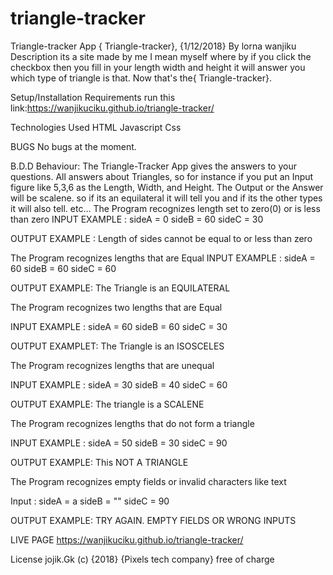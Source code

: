 # triangle-tracker
Triangle-tracker App
{ Triangle-tracker}, {1/12/2018}
By lorna wanjiku
Description
its a site made by me I mean myself where by if you click the checkbox then you fill in your length width and height it will answer you which type of triangle is that. Now that's the{ Triangle-tracker}.

Setup/Installation Requirements
run this link:https://wanjikuciku.github.io/triangle-tracker/

Technologies Used
HTML
Javascript
Css

BUGS
No bugs at the moment.

B.D.D
Behaviour: The Triangle-Tracker App gives the answers to your questions. All answers about Triangles, so for instance if you put an Input figure like 5,3,6 as the Length, Width, and Height. The Output or the Answer will be scalene. so if its an equilateral it will tell you and if its the other types it will also tell. etc... The Program recognizes length set to zero(0) or is less than zero INPUT EXAMPLE : sideA = 0 sideB = 60 sideC = 30

OUTPUT EXAMPLE : Length of sides cannot be equal to or less than zero

The Program recognizes lengths that are Equal INPUT EXAMPLE : sideA = 60 sideB = 60 sideC = 60

OUTPUT EXAMPLE: The Triangle is an EQUILATERAL

The Program recognizes two lengths that are Equal

INPUT EXAMPLE : sideA = 60 sideB = 60 sideC = 30

OUTPUT EXAMPLET: The Triangle is an ISOSCELES

The Program recognizes lengths that are unequal

INPUT EXAMPLE : sideA = 30 sideB = 40 sideC = 60

OUTPUT EXAMPLE: The triangle is a SCALENE

The Program recognizes lengths that do not form a triangle

INPUT EXAMPLE : sideA = 50 sideB = 30 sideC = 90

OUTPUT EXAMPLE: This NOT A TRIANGLE

The Program recognizes empty fields or invalid characters like text

Input : sideA = a sideB = "" sideC = 90

OUTPUT EXAMPLE: TRY AGAIN. EMPTY FIELDS OR WRONG INPUTS

LIVE PAGE
https://wanjikuciku.github.io/triangle-tracker/

License
jojik.Gk (c) {2018} {Pixels tech company} free of charge
